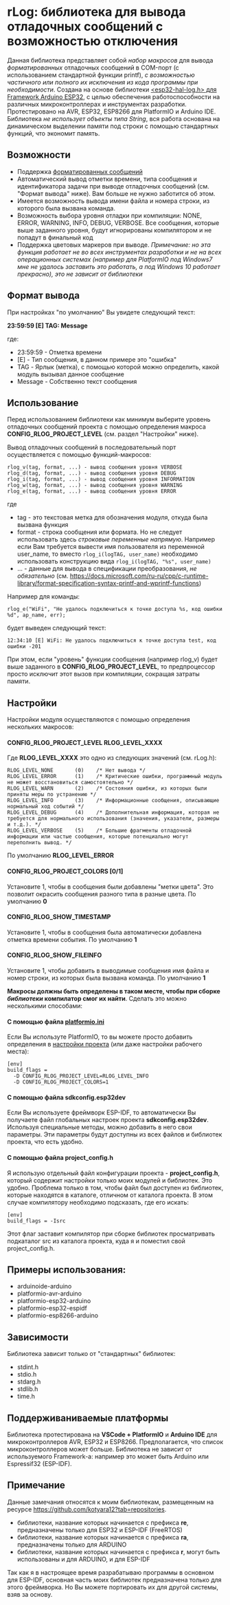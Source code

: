 # rLog: библиотека для вывода отладочных сообщений с возможностью отключения

Данная библиотека представляет собой _набор макросов_ для вывода _форматированных_ отладочных сообщений в COM-порт (с использованием стандартной функции printf), _с возможностью частичного или полного их исключения из кода программы при необходимости_. Создана на основе библиотеки [<esp32-hal-log.h> для Framework Arduino ESP32](https://github.com/espressif/arduino-esp32/blob/master/cores/esp32/esp32-hal-log.h), с целью обеспечения работоспособности на различных микроконтроллерах и инструментах разработки. Протестировано на AVR, ESP32, ESP8266 для PlatformIO и Arduino IDE. Библиотека _не использует объекты типа String_, вся работа основана на динамическом выделении памяти под строки с помощью стандартных функций, что экономит память.

## Возможности
* Поддержка [форматированных сообщений](https://docs.microsoft.com/ru-ru/cpp/c-runtime-library/format-specification-syntax-printf-and-wprintf-functions?view=msvc-160)
* Автоматический вывод отметки времени, типа сообщения и идентификатора задачи при выводе отладочных сообщений (см. "Формат вывода" ниже). Вам больше не нужно заботится об этом.
* Имеется возможность вывода имени файла и номера строки, из которого была вызвана команда.
* Возможность выбора уровня отладки при компиляции: NONE, ERROR, WARNING, INFO, DEBUG, VERBOSE. Все сообщения, которые выше заданного уровня, будут игнорированы компилятором и не попадут в финальный код
* Поддержка цветовых маркеров при выводе. _Примечание: но эта функция работает не во всех инструментах разработки и не на всех операционных системах (например для PlatformIO под Windows7 мне не удалось заставить это работать, а под Windows 10 работает прекрасно), это не зависит от библиотеки_

## Формат вывода
При настройках "по умолчанию" Вы увидете следующий текст:

**23:59:59 [E] TAG: Message**

где:

* 23:59:59 - Отметка времени
* [E] - Тип сообщения, в данном примере это "ошибка"
* TAG - Ярлык (метка), с помощью которой можно определить, какой модуль вызывал данное сообщение
* Message - Собственно текст сообщения

## Использование
Перед использованием библиотеки как минимум выберите уровень отладочных сообщений проекта с помощью определения макроса **CONFIG_RLOG_PROJECT_LEVEL** (см. раздел "Настройки" ниже).

Вывод отладочных сообщений в последовательный порт осуществляется с помощью функций-макросов:

```
rlog_v(tag, format, ...) - вывод сообщения уровня VERBOSE
rlog_d(tag, format, ...) - вывод сообщения уровня DEBUG
rlog_i(tag, format, ...) - вывод сообщения уровня INFORMATION
rlog_w(tag, format, ...) - вывод сообщения уровня WARNING
rlog_e(tag, format, ...) - вывод сообщения уровня ERROR
```

где 

* tag - это текстовая метка для обозначения модуля, откуда была вызвана функция
* format - строка сообщения или формата. Но не следует использовать здесь _строковые переменные напрямую_. Например если Вам требуется вывести имя пользователя из переменной user_name, то вместо `rlog_i(logTAG, user_name)` необходимо использовать конструкцию вида `rlog_i(logTAG, "%s", user_name)`
* ... - данные для вывода в спецификации преобразования, _не обязательно_ (см. https://docs.microsoft.com/ru-ru/cpp/c-runtime-library/format-specification-syntax-printf-and-wprintf-functions)

Например для команды:
```
rlog_e("WiFi", "Не удалось подключиться к точке доступа %s, код ошибки %d", ap_name, err);
```
будет выведен следующий текст:
```
12:34:10 [E] WiFi: Не удалось подключиться к точке доступа test, код ошибки -201
```

При этом, если "уровень" функции сообщения (например rlog_v) будет выше заданного в **CONFIG_RLOG_PROJECT_LEVEL**, то предпроцессор просто исключит этот вызов при компиляции, сокращая затраты памяти. 

## Настройки
Настройки модуля осуществляются с помощью определения нескольких макросов:

#### CONFIG_RLOG_PROJECT_LEVEL RLOG_LEVEL_XXXX
Где **RLOG_LEVEL_XXXX** это одно из следующих значений (см. rLog.h):
```
RLOG_LEVEL_NONE       (0)    /* Нет вывода */
RLOG_LEVEL_ERROR      (1)    /* Критические ошибки, программный модуль не может восстановиться самостоятельно */
RLOG_LEVEL_WARN       (2)    /* Состояния ошибки, из которых были приняты меры по устранению */
RLOG_LEVEL_INFO       (3)    /* Информационные сообщения, описывающие нормальный ход событий */
RLOG_LEVEL_DEBUG      (4)    /* Дополнительная информация, которая не требуется для нормального использования (значения, указатели, размеры и т.д.). */
RLOG_LEVEL_VERBOSE    (5)    /* Большие фрагменты отладочной информации или частые сообщения, которые потенциально могут переполнить вывод. */
```
По умолчанию **RLOG_LEVEL_ERROR**

#### CONFIG_RLOG_PROJECT_COLORS [0/1]
Установите 1, чтобы в сообщения были добавлены "метки цвета". Это позволит окрасить сообщения разного типа в разные цвета.
По умолчанию **0**

#### CONFIG_RLOG_SHOW_TIMESTAMP
Установите 1, чтобы в сообщения была автоматически добавлена отметка времени события.
По умолчанию **1**

#### CONFIG_RLOG_SHOW_FILEINFO
Установите 1, чтобы добавить в выводимые сообщения имя файла и номер строки, из которых была вызвана команда.
По умолчанию **1**

**Макросы должны быть определены в таком месте, чтобы при сборке _библиотеки_ компилатор смог их найти**. 
Сделать это можно несколькими способами:

#### С помощью файла [platformio.ini](https://docs.platformio.org/page/projectconf.html)
Если Вы используте PlatformIO, то вы можете просто добавить определения в [настройки проекта](https://docs.platformio.org/en/latest/projectconf/section_env_build.html#build-flags) (или даже настройки рабочего места):
```
[env]
build_flags = 
  -D CONFIG_RLOG_PROJECT_LEVEL=RLOG_LEVEL_INFO
  -D CONFIG_RLOG_PROJECT_COLORS=1
```

#### С помощью файла sdkconfig.esp32dev
Если Вы используете фреймворк ESP-IDF, то автоматически Вы получаете файл глобальных настроек проекта **sdkconfig.esp32dev**. Используя специальные методы, можно добавить в него свои параметры. Эти параметры будут доступны из всех файлов и библиотек проекта, что есть удобно.

#### С помощью файла project_config.h
Я использую отдельный файл конфигурации проекта - **project_config.h**, который содержит настройки только моих модулей и библиотек. Это удобно. Проблема только в том, чтобы файл был доступен из библиотек, которые находятся в каталоге, отличном от каталога проекта. В этом случае компилятору необходимо подсказать, где его искать:
```
[env]
build_flags = -Isrc 
```	
Этот флаг заставит компилятор при сборке библиотек просматривать подкаталог src из каталога проекта, куда я и поместил свой project_config.h.

## Примеры использования:
* arduinoide-arduino
* platformio-avr-arduino
* platformio-esp32-arduino
* platformio-esp32-espidf
* platformio-esp8266-arduino

## Зависимости
Библиотека зависит только от "стандартных" библиотек:
* stdint.h
* stdio.h
* stdarg.h
* stdlib.h
* time.h

## Поддерживаниваемые платформы
Библиотека протестирована на **VSCode + PlatformIO** и **Arduino IDE** для микроконтроллеров AVR, ESP32 и ESP8266. Предполагается, что список микроконтроллеров может больше. Библиотека не зависит от используемого Framework-а: например это может быть Arduino или Espressif32 (ESP-IDF).

## Примечание
Данные замечания относятся к моим библиотекам, размещенным на ресурсе https://github.com/kotyara12?tab=repositories.

- библиотеки, название которых начинается с префикса **re**, предназначены только для ESP32 и ESP-IDF (FreeRTOS)
- библиотеки, название которых начинается с префикса **ra**, предназначены только для ARDUINO
- библиотеки, название которых начинается с префикса **r**, могут быть использованы и для ARDUINO, и для ESP-IDF

Так как я в настроящее время разрабатываю программы в основном для ESP-IDF, основная часть моих библиотек предназначена только для этого фреймворка. Но Вы можете портировать их для другой системы, взяв за основу.
